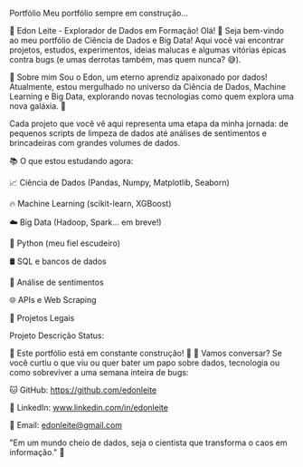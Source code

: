 Portfólio
Meu portfólio sempre em construção...

🎯 Edon Leite - Explorador de Dados em Formação! Olá! 👋 Seja bem-vindo ao meu portfólio de Ciência de Dados e Big Data! Aqui você vai encontrar projetos, estudos, experimentos, ideias malucas e algumas vitórias épicas contra bugs (e umas derrotas também, mas quem nunca? 😅).

🚀 Sobre mim Sou o Edon, um eterno aprendiz apaixonado por dados! Atualmente, estou mergulhado no universo da Ciência de Dados, Machine Learning e Big Data, explorando novas tecnologias como quem explora uma nova galáxia. 🌌

Cada projeto que você vê aqui representa uma etapa da minha jornada: de pequenos scripts de limpeza de dados até análises de sentimentos e brincadeiras com grandes volumes de dados.

📚 O que estou estudando agora:

📈 Ciência de Dados (Pandas, Numpy, Matplotlib, Seaborn)

🔥 Machine Learning (scikit-learn, XGBoost)

☁️ Big Data (Hadoop, Spark... em breve!)

🐍 Python (meu fiel escudeiro)

🛢️ SQL e bancos de dados

🔎 Análise de sentimentos

🌐 APIs e Web Scraping

📂 Projetos Legais

Projeto Descrição Status:

🚧 Este portfólio está em constante construção! 🚀
🤝 Vamos conversar? Se você curtiu o que viu ou quer bater um papo sobre dados, tecnologia ou como sobreviver a uma semana inteira de bugs:

🐱 GitHub: https://github.com/edonleite

💼 LinkedIn: www.linkedin.com/in/edonleite

📧 Email: edonleite@gmail.com

"Em um mundo cheio de dados, seja o cientista que transforma o caos em informação." 🚀
